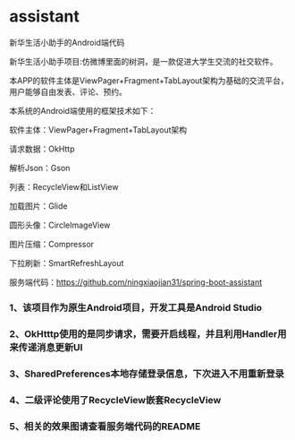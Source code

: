 # assistant
新华生活小助手的Android端代码

新华生活小助手项目:仿微博里面的树洞，是一款促进大学生交流的社交软件。

本APP的软件主体是ViewPager+Fragment+TabLayout架构为基础的交流平台，用户能够自由发表、评论、预约。

本系统的Android端使用的框架技术如下：

软件主体：ViewPager+Fragment+TabLayout架构

请求数据：OkHttp

解析Json：Gson

列表：RecycleView和ListView

加载图片：Glide

圆形头像：CircleImageView

图片压缩：Compressor

下拉刷新：SmartRefreshLayout

服务端代码：https://github.com/ningxiaojian31/spring-boot-assistant

### 1、该项目作为原生Android项目，开发工具是Android Studio

### 2、OkHtttp使用的是同步请求，需要开启线程，并且利用Handler用来传递消息更新UI

### 3、SharedPreferences本地存储登录信息，下次进入不用重新登录

### 4、二级评论使用了RecycleView嵌套RecycleView

### 5、相关的效果图请查看服务端代码的README


